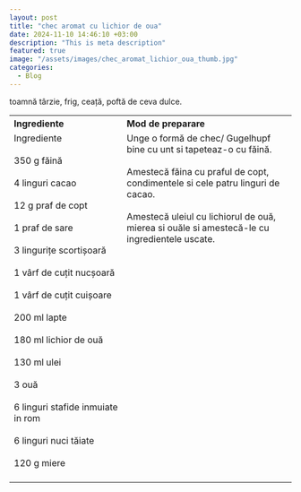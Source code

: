 ```yaml
---
layout: post
title: "chec aromat cu lichior de oua"
date: 2024-11-10 14:46:10 +03:00
description: "This is meta description"
featured: true
image: "/assets/images/chec_aromat_lichior_oua_thumb.jpg"
categories:
  - Blog
---
```


toamnă târzie, frig, ceață, poftă de ceva dulce.
<table style="width: 100%; border-collapse: collapse;">
  <tr>
    <th style="text-align: left;width: 40%;vertical-align: top;">Ingrediente</th>
    <th style="text-align: left;width: 60%;vertical-align: top;">Mod de preparare</th>
  </tr>
  <tr>
    <td style="text-align: left;width: 40%;vertical-align: top;">
        Ingrediente<br><br>
        350 g făină<br><br>
        4 linguri cacao<br><br>
        12 g praf de copt<br><br>
        1 praf de sare<br><br>
        3 lingurițe scortișoară<br><br>
        1 vârf de cuțit nucșoară<br><br>
        1 vârf de cuțit cuișoare<br><br>
        200 ml lapte<br><br>
        180 ml lichior de ouă<br><br>
        130 ml ulei<br><br>
        3 ouă<br><br>
        6 linguri stafide inmuiate in rom<br><br>
        6 linguri nuci tăiate<br><br>
        120 g miere<br><br>
    </td>
    <td style="text-align: left;width: 60%;vertical-align: top;">
        Unge o formă de chec/ Gugelhupf bine cu unt si tapeteaz-o cu făină.<br><br>
        Amestecă făina cu praful de copt, condimentele si cele patru linguri de cacao.<br><br>
        Amestecă uleiul cu lichiorul de ouă, mierea si ouăle si amestecă-le cu ingredientele uscate.<br><br>
    </td>
  </tr>
</table>
